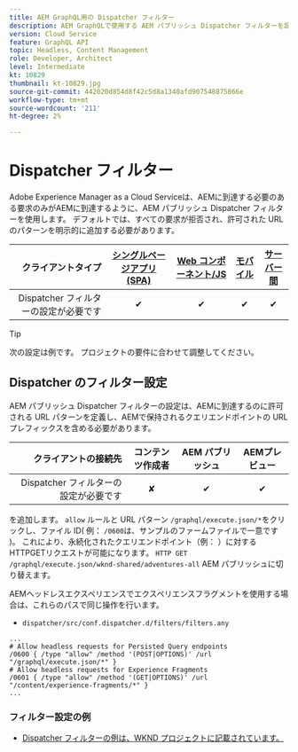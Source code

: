 ```yaml
---
title: AEM GraphQL用の Dispatcher フィルター
description: AEM GraphQLで使用する AEM パブリッシュ Dispatcher フィルターを設定する方法について説明します。
version: Cloud Service
feature: GraphQL API
topic: Headless, Content Management
role: Developer, Architect
level: Intermediate
kt: 10829
thumbnail: kt-10829.jpg
source-git-commit: 442020d854d8f42c5d8a1340afd907548875866e
workflow-type: tm+mt
source-wordcount: '211'
ht-degree: 2%

---
```



# Dispatcher フィルター

Adobe Experience Manager as a Cloud Serviceは、AEMに到達する必要のある要求のみがAEMに到達するように、AEM パブリッシュ Dispatcher フィルターを使用します。 デフォルトでは、すべての要求が拒否され、許可された URL のパターンを明示的に追加する必要があります。

| クライアントタイプ | [シングルページアプリ (SPA)](../spa.md) | [Web コンポーネント/JS](../web-component.md) | [モバイル](../mobile.md) | [サーバー間](../server-to-server.md) |
|------------------------------------------:|:---------------------:|:----------------:|:---------:|:----------------:|
| Dispatcher フィルターの設定が必要です | ✔ | ✔ | ✔ | ✔ |

>[!TIP]
>
> 次の設定は例です。 プロジェクトの要件に合わせて調整してください。

## Dispatcher のフィルター設定

AEM パブリッシュ Dispatcher フィルターの設定は、AEMに到達するのに許可される URL パターンを定義し、AEMで保持されるクエリエンドポイントの URL プレフィックスを含める必要があります。

| クライアントの接続先 | コンテンツ作成者 | AEM パブリッシュ | AEMプレビュー |
|------------------------------------------:|:----------:|:-------------:|:-------------:|
| Dispatcher フィルターの設定が必要です | ✘ | ✔ | ✔ |

を追加します。 `allow` ルールと URL パターン `/graphql/execute.json/*`をクリックし、ファイル ID( 例： `/0600`は、サンプルのファームファイルで一意です )。
これにより、永続化されたクエリエンドポイント（例： ）に対する HTTPGETリクエストが可能になります。 `HTTP GET /graphql/execute.json/wknd-shared/adventures-all` AEM パブリッシュに切り替えます。

AEMヘッドレスエクスペリエンスでエクスペリエンスフラグメントを使用する場合は、これらのパスで同じ操作を行います。

+ `dispatcher/src/conf.dispatcher.d/filters/filters.any`

```
...
# Allow headless requests for Persisted Query endpoints
/0600 { /type "allow" /method '(POST|OPTIONS)' /url "/graphql/execute.json/*" }
# Allow headless requests for Experience Fragments
/0601 { /type "allow" /method '(GET|OPTIONS)' /url "/content/experience-fragments/*" }
...
```

### フィルター設定の例

+ [Dispatcher フィルターの例は、WKND プロジェクトに記載されています。](https://github.com/adobe/aem-guides-wknd/blob/main/dispatcher/src/conf.dispatcher.d/filters/filters.any#L28)
